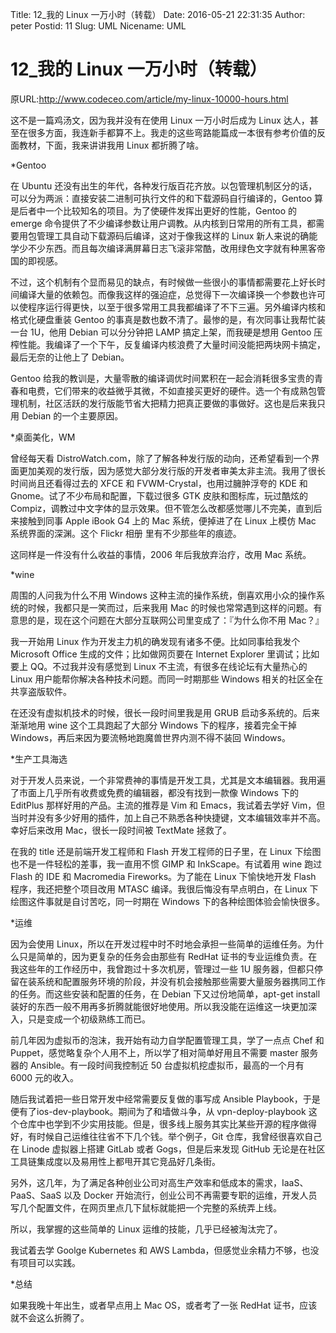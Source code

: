 ﻿Title: 12_我的 Linux 一万小时（转载）
Date: 2016-05-21 22:31:35
Author: peter
Postid: 11
Slug: UML
Nicename: UML

# 12_我的 Linux 一万小时（转载）

原URL:http://www.codeceo.com/article/my-linux-10000-hours.html

这不是一篇鸡汤文，因为我并没有在使用 Linux 一万小时后成为 Linux 达人，甚至在很多方面，我连新手都算不上。我走的这些弯路能篇成一本很有参考价值的反面教材，下面，我来讲讲我用 Linux 都折腾了啥。



*Gentoo

在 Ubuntu 还没有出生的年代，各种发行版百花齐放。以包管理机制区分的话，可以分为两派：直接安装二进制可执行文件的和下载源码自行编译的，Gentoo 算是后者中一个比较知名的项目。为了使硬件发挥出更好的性能，Gentoo 的 emerge 命令提供了不少编译参数让用户调教。从内核到日常用的所有工具，都需要用包管理工具自动下载源码后编译，这对于像我这样的 Linux 新人来说的确能学少不少东西。而且每次编译满屏幕日志飞滚非常酷，改用绿色文字就有种黑客帝国的即视感。

不过，这个机制有个显而易见的缺点，有时候做一些很小的事情都需要花上好长时间编译大量的依赖包。而像我这样的强迫症，总觉得下一次编译换一个参数也许可以使程序运行得更快，以至于很多常用工具我都编译了不下三遍。另外编译内核和格式化硬盘重装 Gentoo 的事真是数也数不清了。最惨的是，有次同事让我帮忙装一台 1U，他用 Debian 可以分分钟把 LAMP 搞定上架，而我硬是想用 Gentoo 压榨性能。我编译了一个下午，反复编译内核浪费了大量时间没能把两块网卡搞定，最后无奈的让他上了 Debian。

Gentoo 给我的教训是，大量零散的编译调优时间累积在一起会消耗很多宝贵的青春和电费，它们带来的收益微乎其微，不如直接买更好的硬件。选一个有成熟包管理机制，社区活跃的发行版能节省大把精力把真正要做的事做好。这也是后来我只用 Debian 的一个主要原因。

*桌面美化，WM

曾经每天看 DistroWatch.com，除了了解各种发行版的动向，还希望看到一个界面更加美观的发行版，因为感觉大部分发行版的开发者审美太非主流。我用了很长时间尚且还看得过去的 XFCE 和 FVWM-Crystal，也用过臃肿浮夸的 KDE 和 Gnome。试了不少布局和配置，下载过很多 GTK 皮肤和图标库，玩过酷炫的 Compiz，调教过中文字体的显示效果。但不管怎么改都感觉哪儿不完美，直到后来接触到同事 Apple iBook G4 上的 Mac 系统，便掉进了在 Linux 上模仿 Mac 系统界面的深渊。这个 Flickr 相册 里有不少那些年的痕迹。

这同样是一件没有什么收益的事情，2006 年后我放弃治疗，改用 Mac 系统。

*wine

周围的人问我为什么不用 Windows 这种主流的操作系统，倒喜欢用小众的操作系统的时候，我都只是一笑而过，后来我用 Mac 的时候也常常遇到这样的问题。有意思的是，现在这个问题在大部分互联网公司里变成了：『为什么你不用 Mac？』

我一开始用 Linux 作为开发主力机的确发现有诸多不便。比如同事给我发个 Microsoft Office 生成的文件；比如做网页要在 Internet Explorer 里调试；比如要上 QQ。不过我并没有感觉到 Linux 不主流，有很多在线论坛有大量热心的 Linux 用户能帮你解决各种技术问题。而同一时期那些 Windows 相关的社区全在共享盗版软件。

在还没有虚拟机技术的时候，很长一段时间里我是用 GRUB 启动多系统的。后来渐渐地用 wine 这个工具跑起了大部分 Windows 下的程序，接着完全干掉 Windows，再后来因为要流畅地跑魔兽世界内测不得不装回 Windows。

*生产工具海选

对于开发人员来说，一个非常费神的事情是开发工具，尤其是文本编辑器。我用遍了市面上几乎所有收费或免费的编辑器，都没有找到一款像 Windows 下的 EditPlus 那样好用的产品。主流的推荐是 Vim 和 Emacs，我试着去学好 Vim，但当时并没有多少好用的插件，加上自己不熟悉各种快捷键，文本编辑效率并不高。幸好后来改用 Mac，很长一段时间被 TextMate 拯救了。

在我的 title 还是前端开发工程师和 Flash 开发工程师的日子里，在 Linux 下绘图也不是一件轻松的差事，我一直用不惯 GIMP 和 InkScape。有试着用 wine 跑过 Flash 的 IDE 和 Macromedia Fireworks。为了能在 Linux 下愉快地开发 Flash 程序，我还把整个项目改用 MTASC 编译。我很后悔没有早点明白，在 Linux 下绘图这件事就是自讨苦吃，同一时期在 Windows 下的各种绘图体验会愉快很多。

*运维

因为会使用 Linux，所以在开发过程中时不时地会承担一些简单的运维任务。为什么只是简单的，因为更复杂的任务会由那些有 RedHat 证书的专业运维负责。在我这些年的工作经历中，我曾跑过十多次机房，管理过一些 1U 服务器，但都只停留在装系统和配置服务环境的阶段，并没有机会接触那些需要大量服务器携同工作的任务。而这些安装和配置的任务，在 Debian 下又过份地简单，apt-get install 装好的东西一般不用再多折腾就能很好地使用。所以我没能在运维这一块更加深入，只是变成一个初级熟练工而已。

前几年因为虚拟币的泡沫，我开始有动力自学配置管理工具，学了一点点 Chef 和 Puppet，感觉略复杂个人用不上，所以学了相对简单好用且不需要 master 服务器的 Ansible。有一段时间我控制近 50 台虚拟机挖虚拟币，最高的一个月有 6000 元的收入。

随后我试着把一些日常开发中经常需要反复做的事写成 Ansible Playbook，于是便有了ios-dev-playbook。期间为了和墙做斗争，从 vpn-deploy-playbook 这个仓库中也学到不少实用技能。但是，很多线上服务其实比某些开源的程序做得好，有时候自己运维往往省不下几个钱。举个例子，Git 仓库，我曾经很喜欢自己在 Linode 虚拟器上搭建 GitLab 或者 Gogs，但是后来发现 GitHub 无论是在社区工具链集成度以及易用性上都甩开其它竞品好几条街。

另外，这几年，为了满足各种创业公司对高生产效率和低成本的需求，IaaS、PaaS、SaaS 以及 Docker 开始流行，创业公司不再需要专职的运维，开发人员写几个配置文件，在网页里点几下鼠标就能把一个完整的系统弄上线。

所以，我掌握的这些简单的 Linux 运维的技能，几乎已经被淘汰完了。

我试着去学 Goolge Kubernetes 和 AWS Lambda，但感觉业余精力不够，也没有项目可以实践。

*总结

如果我晚十年出生，或者早点用上 Mac OS，或者考了一张 RedHat 证书，应该就不会这么折腾了。